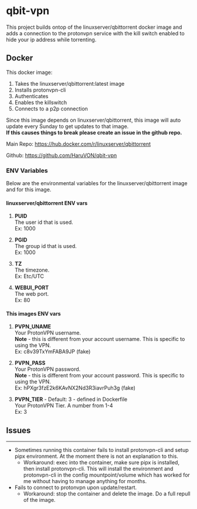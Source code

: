 # qbit-vpn

This project builds ontop of the linuxserver/qbittorrent docker image and adds a connection to the protonvpn service with the kill switch enabled to hide your ip address while torrenting.

## Docker

This docker image:

1. Takes the linuxserver/qbittorrent:latest image
2. Installs protonvpn-cli
3. Authenticates
4. Enables the killswitch
5. Connects to a p2p connection

Since this image depends on linuxserver/qbittorrent, this image will auto update every Sunday to get updates to that image.  
**If this causes things to break please create an issue in the github repo.**

Main Repo: https://hub.docker.com/r/linuxserver/qbittorrent

Github: https://github.com/HaruVON/qbit-vpn

### ENV Variables

Below are the environmental variables for the linuxserver/qbittorrent image and for this image.

#### linuxserver/qbittorrent ENV vars

1. **PUID**  
   The user id that is used.  
   Ex: 1000

2. **PGID**  
   The group id that is used.  
   Ex: 1000

3. **TZ**  
   The timezone.  
   Ex: Etc/UTC

4. **WEBUI_PORT**  
   The web port.  
   Ex: 80

#### This images ENV vars

1. **PVPN_UNAME**  
   Your ProtonVPN username.  
   **Note** - this is different from your account username. This is specific to using the VPN.  
   Ex: c8v39TxYmFABA9JP (fake)

2. **PVPN_PASS**  
   Your ProtonVPN password.  
   **Note** - this is different from your account password. This is specific to using the VPN.  
   Ex: hPXgr3fzE2k6KAvNX2Nd3R3iavrPuh3g (fake)

3. **PVPN_TIER** - Default: 3 - defined in Dockerfile  
   Your ProtonVPN Tier. A number from 1-4  
   Ex: 3

## Issues
---
- Sometimes running this container fails to install protonvpn-cli and setup pipx environment. At the moment there is not an explanation to this.
   - Workaround: exec into the container, make sure pipx is installed, then install protonvpn-cli. This will install the environment and protonvpn-cli in the config mountpoint/volume which has worked for me without having to manage anything for months.
- Fails to connect to protonvpn upon update/restart.
   - Workaround: stop the container and delete the image. Do a full repull of the image.
